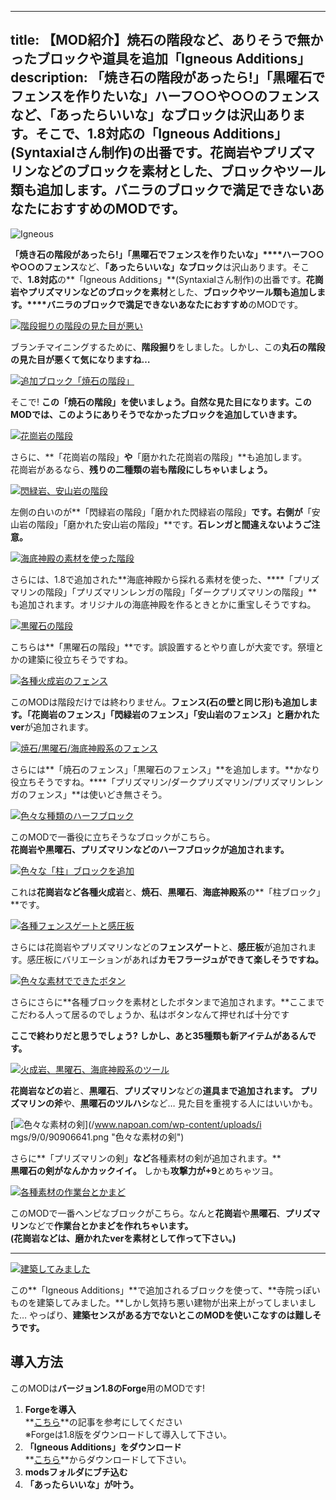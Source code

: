 
---
title: 【MOD紹介】焼石の階段など、ありそうで無かったブロックや道具を追加「Igneous Additions」
description: 「焼き石の階段があったら!」「黒曜石でフェンスを作りたいな」ハーフ○○や○○のフェンスなど、「あったらいいな」なブロックは沢山あります。そこで、1.8対応の「Igneous Additions」(Syntaxialさん制作)の出番です。花崗岩やプリズマリンなどのブロックを素材とした、ブロックやツール類も追加します。バニラのブロックで満足できないあなたにおすすめのMODです。
---

![Igneous](https://cdn-ak.f.st-hatena.com/images/fotolife/s/sasigume/20210208/20210208125821.png)

**「焼き石の階段があったら!」「黒曜石でフェンスを作りたいな」****ハーフ○○や○○のフェンス**など、**「あったらいいな」なブロック**は沢山あります。そこで、**1.8対応**の**「Igneous Additions」**(Syntaxialさん制作)の出番です。**花崗岩やプリズマリンなどのブロックを素材**とした、**ブロックやツール類も追加します。****バニラのブロックで満足できないあなたにおすすめ**のMODです。

[![階段掘りの階段の見た目が悪い](https://cdn-ak.f.st-hatena.com/images/fotolife/s/sasigume/20210208/20210208180824.png)](#f/e/feee85d9.png "階段掘りの階段の見た目が悪い")

ブランチマイニングするために、**階段掘り**をしました。しかし、この**丸石の階段の見た目が悪くて気になりますね…**

[![追加ブロック「焼石の階段」](https://cdn-ak.f.st-hatena.com/images/fotolife/s/sasigume/20210208/20210208175452.png)](#f/2/f2dab2d9.png "追加ブロック「焼石の階段」")

そこで! **この「焼石の階段」を使いましょう。**自然な見た目になります。このMODでは、このように**ありそうでなかったブロックを追加していきます。**

[![花崗岩の階段](https://cdn-ak.f.st-hatena.com/images/fotolife/s/sasigume/20210208/20210208133036.png)](#2/e/2ea11203.png "花崗岩の階段")

さらに、**「花崗岩の階段」**や**「磨かれた花崗岩の階段」**も追加します。  
花崗岩があるなら、**残りの二種類の岩も階段にしちゃいましょう。**

[![閃緑岩、安山岩の階段](https://cdn-ak.f.st-hatena.com/images/fotolife/s/sasigume/20210208/20210208125247.png)](#0/9/091d5ade.png "閃緑岩、安山岩の階段")

左側の白いのが**「閃緑岩の階段」「磨かれた閃緑岩の階段」**です。右側が**「安山岩の階段」「磨かれた安山岩の階段」**です。**石レンガと間違えないようご注意。**

[![海底神殿の素材を使った階段](https://cdn-ak.f.st-hatena.com/images/fotolife/s/sasigume/20210208/20210208152314.png)](#9/d/9d5b73e9.png "海底神殿の素材を使った階段")

さらには、1.8で追加された**海底神殿から採れる素材を使った、****「プリズマリンの階段」「プリズマリンレンガの階段」「ダークプリズマリンの階段」**も追加されます。オリジナルの海底神殿を作るときとかに重宝しそうですね。

[![黒曜石の階段](https://cdn-ak.f.st-hatena.com/images/fotolife/s/sasigume/20210208/20210208131014.png)](#1/8/18c42df5.png "黒曜石の階段")

こちらは**「黒曜石の階段」**です。誤設置するとやり直しが大変です。祭壇とかの建築に役立ちそうですね。

[![各種火成岩のフェンス](https://cdn-ak.f.st-hatena.com/images/fotolife/s/sasigume/20210208/20210208161929.png)](#d/5/d54a345e.png "各種火成岩のフェンス")

このMODは階段だけでは終わりません。**フェンス(石の壁と同じ形)**も追加します。**「花崗岩のフェンス」「閃緑岩のフェンス」「安山岩のフェンス」**と**磨かれたver**が追加されます。

[![焼石/黒曜石/海底神殿系のフェンス](https://cdn-ak.f.st-hatena.com/images/fotolife/s/sasigume/20210208/20210208125103.png)](#0/7/075b0dc5.png "焼石/黒曜石/海底神殿系のフェンス")

さらには**「焼石のフェンス」「黒曜石のフェンス」**を追加します。**かなり役立ちそうですね。****「プリズマリン/ダークプリズマリン/プリズマリンレンガのフェンス」**は使いどき無さそう。

[![色々な種類のハーフブロック](https://cdn-ak.f.st-hatena.com/images/fotolife/s/sasigume/20210208/20210208161410.png)](#c/f/cf695786.png "色々な種類のハーフブロック")

このMODで一番役に立ちそうなブロックがこちら。  
**花崗岩や黒曜石、プリズマリンなどのハーフブロックが追加されます。**

[![色々な「柱」ブロックを追加](https://cdn-ak.f.st-hatena.com/images/fotolife/s/sasigume/20210208/20210208135943.png)](#4/e/4edb2288.png "色々な「柱」ブロックを追加")

これは**花崗岩など各種火成岩**と、**焼石**、**黒曜石**、**海底神殿系**の**「柱ブロック」**です。

[![各種フェンスゲートと感圧板](https://cdn-ak.f.st-hatena.com/images/fotolife/s/sasigume/20210208/20210208162336.png)](#d/8/d84f6fa8.png "各種フェンスゲートと感圧板")

さらには花崗岩やプリズマリンなどの**フェンスゲート**と、**感圧板**が追加されます。感圧板にバリエーションがあれば**カモフラージュができて楽しそうですね。**

[![色々な素材でできたボタン](https://cdn-ak.f.st-hatena.com/images/fotolife/s/sasigume/20210208/20210208131611.png)](#1/f/1faf7c12.png "色々な素材でできたボタン")

さらにさらに**各種ブロックを素材としたボタンまで追加されます。**ここまでこだわる人って居るのでしょうか、私はボタンなんて押せれば十分です

**ここで終わりだと思うでしょう? しかし、あと35種類も新アイテムがあるんです。**

[![火成岩、黒曜石、海底神殿系のツール](https://cdn-ak.f.st-hatena.com/images/fotolife/s/sasigume/20210208/20210208150259.jpg)](#8/8/883e73cb.jpg "火成岩、黒曜石、海底神殿系のツール")

**花崗岩などの岩**と、**黒曜石**、**プリズマリン**などの**道具まで追加されます。** **プリズマリンの斧**や、**黒曜石のツルハシ**など… 見た目を重視する人にはいいかも。

[![色々な素材の剣](https://cdn-ak.f.st-hatena.com/images/fotolife/s/sasigume/20210208/20210208151042.png)](/www.napoan.com/wp-content/uploads/i
mgs/9/0/90906641.png "色々な素材の剣")

さらに**「プリズマリンの剣」**など**各種素材の剣が追加されます。**  
**黒曜石の剣がなんかカックイイ。** しかも**攻撃力が+9**とめちゃツヨ。

[![各種素材の作業台とかまど](https://cdn-ak.f.st-hatena.com/images/fotolife/s/sasigume/20210208/20210208132208.png)](#2/6/261c1def.png "各種素材の作業台とかまど")

このMODで一番ヘンピなブロックがこちら。なんと**花崗岩**や**黒曜石**、**プリズマリン**などで**作業台とかまどを作れちゃいます。**  
**(花崗岩などは、磨かれたverを素材として作って下さい。)**

---

[![建築してみました](https://cdn-ak.f.st-hatena.com/images/fotolife/s/sasigume/20210208/20210208152518.png)](#9/f/9f9d5932.png "建築してみました")

この**「Igneous Additions」**で追加されるブロックを使って、**寺院っぽいものを建築してみました。**しかし気持ち悪い建物が出来上がってしまいました… やっぱり、**建築センスがある方でないとこのMODを使いこなすのは難しそうです。**

## 導入方法 

このMODは**バージョン1.8のForge**用のMODです!

1.  **Forgeを導入**  
    **[こちら](/new-way-to-install-mod/#forge-inst)**の記事を参考にしてください  
    ※Forgeは1.8版をダウンロードして導入して下さい。
2.  **「Igneous Additions」をダウンロード**  
    **[こちら](http://www.minecraftforum.net/forums/mapping-and-modding/minecraft-mods/2357019-igneous-additions-1-1-more-than-just-a-rock-2650 "「Igneous Additions」のダウンロード")**からダウンロードして下さい。
3.  **modsフォルダにブチ込む**
4.  **「あったらいいな」が叶う。**
